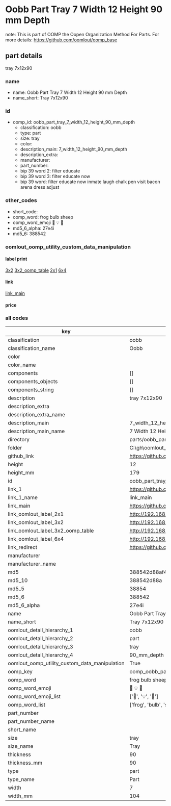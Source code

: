 # Oobb Part Tray 7 Width 12 Height 90 mm Depth  

note: This is part of OOMP the Oopen Organization Method For Parts. For more details: https://github.com/oomlout/oomp_base

##  part details
  



tray 7x12x90



### name
* name: Oobb Part Tray 7 Width 12 Height 90 mm Depth
* name_short: Tray 7x12x90 
### id
* oomp_id: oobb_part_tray_7_width_12_height_90_mm_depth
  * classification: oobb
  * type: part
  * size: tray
  * color: 
  * description_main: 7_width_12_height_90_mm_depth
  * description_extra: 
  * manufacturer: 
  * part_number: 
  * bip 39 word 2: filter educate
  * bip 39 word 3: filter educate now
  * bip 39 word: filter educate now inmate laugh chalk pen visit bacon arena dress adjust

### other_codes
* short_code: 
* oomp_word: frog bulb sheep
* oomp_word_emoji :frog: :bulb: :sheep:
* md5_6_alpha: 27e4i
* md5_6: 388542






### oomlout_oomp_utility_custom_data_manipulation
#### label print
[3x2](http://192.168.1.245:1112/?label=oomp%2027e4i)
[3x2_oomp_table](http://192.168.1.108:1112/?label=oomp%2027e4i)
[2x1](http://192.168.1.242:1112/?label=oomp%2027e4i)
[6x4](http://192.168.1.55:1112/?label=oomp%2027e4i)    

#### link

[link_main](https://github.com/oomlout/oomlout_oobb_version_4_generated_parts/tree/main/navigation_oomp/oobb/part/tray/7_width_12_height_90_mm_depth/part)                              

#### price







### all codes 
| key | value |  
| --- | --- |  
| classification | oobb |  
| classification_name | Oobb |  
| color |  |  
| color_name |  |  
| components | [] |  
| components_objects | [] |  
| components_string | [] |  
| description | tray 7x12x90 |  
| description_extra |  |  
| description_extra_name |  |  
| description_main | 7_width_12_height_90_mm_depth |  
| description_main_name | 7 Width 12 Height 90 mm Depth |  
| directory | parts/oobb_part_tray_7_width_12_height_90_mm_depth |  
| folder | C:\gh\oomlout_oobb_version_4_generated_parts\parts\oobb_part_tray_7_width_12_height_90_mm_depth |  
| github_link | https://github.com/oomlout/oomlout_oomp_part_src/tree/main/parts/oobb_part_tray_7_width_12_height_90_mm_depth |  
| height | 12 |  
| height_mm | 179 |  
| id | oobb_part_tray_7_width_12_height_90_mm_depth |  
| link_1 | https://github.com/oomlout/oomlout_oobb_version_4_generated_parts/tree/main/navigation_oomp/oobb/part/tray/7_width_12_height_90_mm_depth/part |  
| link_1_name | link_main |  
| link_main | https://github.com/oomlout/oomlout_oobb_version_4_generated_parts/tree/main/navigation_oomp/oobb/part/tray/7_width_12_height_90_mm_depth/part |  
| link_oomlout_label_2x1 | http://192.168.1.242:1112/?label=oomp%2027e4i |  
| link_oomlout_label_3x2 | http://192.168.1.245:1112/?label=oomp%2027e4i |  
| link_oomlout_label_3x2_oomp_table | http://192.168.1.108:1112/?label=oomp%2027e4i |  
| link_oomlout_label_6x4 | http://192.168.1.55:1112/?label=oomp%2027e4i |  
| link_redirect | https://github.com/oomlout/oomlout_oobb_version_4_generated_parts/tree/main/parts/oobb_tray_07_12_90 |  
| manufacturer |  |  
| manufacturer_name |  |  
| md5 | 388542d88af4d44c97bec7452e51a2b3 |  
| md5_10 | 388542d88a |  
| md5_5 | 38854 |  
| md5_6 | 388542 |  
| md5_6_alpha | 27e4i |  
| name | Oobb Part Tray 7 Width 12 Height 90 mm Depth |  
| name_short | Tray 7x12x90  |  
| oomlout_detail_hierarchy_1 | oobb |  
| oomlout_detail_hierarchy_2 | part |  
| oomlout_detail_hierarchy_3 | tray |  
| oomlout_detail_hierarchy_4 | 90_mm_depth |  
| oomlout_oomp_utility_custom_data_manipulation | True |  
| oomp_key | oomp_oobb_part_tray_7_width_12_height_90_mm_depth |  
| oomp_word | frog bulb sheep |  
| oomp_word_emoji | :frog: :bulb: :sheep: |  
| oomp_word_emoji_list | [':frog:', ':bulb:', ':sheep:'] |  
| oomp_word_list | ['frog', 'bulb', 'sheep'] |  
| part_number |  |  
| part_number_name |  |  
| short_name |  |  
| size | tray |  
| size_name | Tray |  
| thickness | 90 |  
| thickness_mm | 90 |  
| type | part |  
| type_name | Part |  
| width | 7 |  
| width_mm | 104 |  
